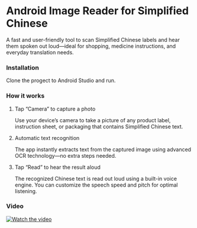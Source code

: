 # Android Image Reader for Simplified Chinese
A fast and user-friendly tool to scan Simplified Chinese labels and hear them spoken out loud—ideal for shopping, medicine instructions, and everyday translation needs.

### Installation
Clone the progect to Android Studio and run.

### How it works
1. Tap “Camera” to capture a photo

     Use your device’s camera to take a picture of any product label, instruction sheet, or packaging that contains Simplified Chinese text.

2. Automatic text recognition

      The app instantly extracts text from the captured image using advanced OCR technology—no extra steps needed.
   
3. Tap “Read” to hear the result aloud

     The recognized Chinese text is read out loud using a built-in voice engine. You can customize the speech speed and pitch for optimal listening.

### Video
[![Watch the video](https://img.youtube.com/vi/OxM237Mye50/hqdefault.jpg)](https://www.youtube.com/watch?v=OxM237Mye50)

